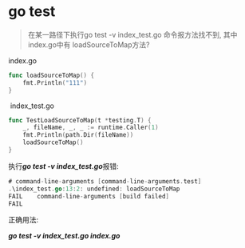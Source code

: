 # go test

> 在某一路径下执行go test -v index_test.go 命令报方法找不到, 其中index.go中有 loadSourceToMap方法?

index.go

```go
func loadSourceToMap() {
	fmt.Println("111")
}
```

​	index_test.go

```go
func TestLoadSourceToMap(t *testing.T) {
	_, fileName, _, _ := runtime.Caller(1)
	fmt.Println(path.Dir(fileName))
	loadSourceToMap()
}
```

执行***go test -v index_test.go***报错:

```go
# command-line-arguments [command-line-arguments.test]
.\index_test.go:13:2: undefined: loadSourceToMap
FAIL    command-line-arguments [build failed]
FAIL

```

正确用法:

***go test -v index_test.go index.go***